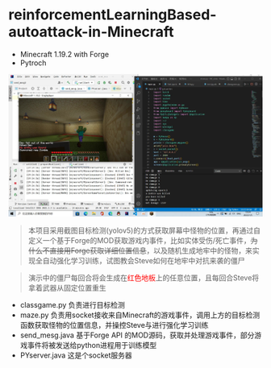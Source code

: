 # reinforcementLearningBased-autoattack-in-Minecraft

* Minecraft 1.19.2 with Forge
* Pytroch

![Alt](https://github.com/3c0tr/reinforcementLearningBased-autoattack-in-Minecraft/blob/main/%E6%BC%94%E7%A4%BA/Run.jpg)  

> 本项目采用截图目标检测(yolov5)的方式获取屏幕中怪物的位置，再通过自定义一个基于Forge的MOD获取游戏内事件，比如实体受伤/死亡事件，~~为什么不直接用Forge获取详细位置信息~~，以及随机生成地牢中的怪物，来实现全自动强化学习训练，试图教会Steve如何在地牢中对抗来袭的僵尸  

> 演示中的僵尸每回合将会生成在<font color=red>红色地板</font>上的任意位置，且每回合Steve将拿着武器从固定位置重生  

* classgame.py 负责进行目标检测  
* maze.py 负责用socket接收来自Minecraft的游戏事件，调用上方的目标检测函数获取怪物的位置信息，并操控Steve与进行强化学习训练  
* send_mesg.java 基于Forge API 的MOD源码，获取并处理游戏事件，部分游戏事件将被发送给python进程用于训练模型  
* PYserver.java 这是个socket服务器  
